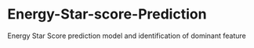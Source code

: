 # Energy-Star-score-Prediction
Energy Star Score prediction model and identification of dominant feature
